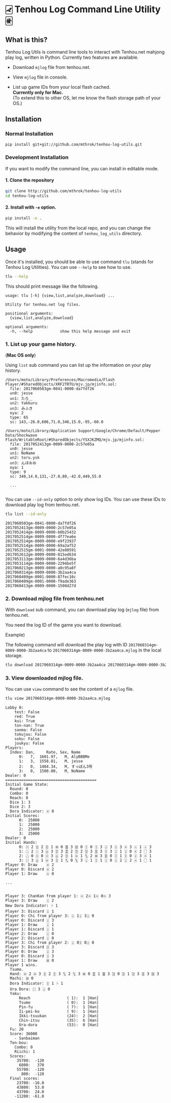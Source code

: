 # 🀐 Tenhou Log Command Line Utility 🀅

## What is this?

Tenhou Log Utils is command line tools to interact with Tenhou.net mahjong play log, written in Python.
Currently two features are available.

 - Download `mjlog` file from tenhou.net.

 - View `mjlog` file in console.

 - List up game IDs from your local flash cached.    
**Currently only for Mac.**    
(To extend this to other OS, let me know the flash storage path of your OS.)

## Installation

### Normal Installation

```bash
pip install git+git://github.com/mthrok/tenhou-log-utils.git
```

### Development Installation

If you want to modify the command line, you can install in editable mode.

#### 1. Clone the repository

```bash
git clone http://github.com/mthrok/tenhou-log-utils
cd tenhou-log-utils
```

#### 2. Install with `-e` option.

```bash
pip install -e .
```

This will install the utility from the local repo, and you can change the behavior by modifying the content of `tenhou_log_utils` directory.


## Usage

Once it's installed, you should be able to use command `tlu` (stands for Tenhou Log Utilities).
You can use `--help` to see how to use.

```bash
tlu --help
```

This should print message like the following.

```
usage: tlu [-h] {view,list,analyze,download} ...

Utility for tenhou.net log files.

positional arguments:
  {view,list,analyze,download}

optional arguments:
  -h, --help            show this help message and exit
```

### 1. List up your game history.

(**Mac OS only**)

Using `list` sub command you can list up the information on your play history.

```
/Users/moto/Library/Preferences/Macromedia/Flash Player/#SharedObjects/XRF2TRTU/mjv.jp/mjinfo.sol:
  file: 2017060503gm-0041-0000-da7fdf26
  un0: jesse
  un1: たろ＿
  un2: Yakkuru
  un3: みふき
  oya: 2
  type: 65
  sc: 143,-26.0,606,71.0,346,15.0,-95,-60.0

/Users/moto/Library/Application Support/Google/Chrome/Default/Pepper Data/Shockwave Flash/WritableRoot/#SharedObjects/YSXJKZMQ/mjv.jp/mjinfo.sol:
  file: 2017052413gm-0009-0000-2c57e05a
  un0: jesse
  un1: NoName
  un2: toru.ysk
  un3: んほおお
  oya: 1
  type: 9
  sc: 340,14.0,131,-27.0,80,-42.0,449,55.0
  
  ...
  
```

You can use `--id-only` option to only show log IDs. You can use these IDs to download play log from tenhou.net.

```bash
tlu list --id-only
```

```
2017060503gm-0041-0000-da7fdf26
2017052413gm-0009-0000-2c57e05a
2017052414gm-0009-0000-b0b25432
2017052514gm-0009-0000-df77ea6e
2017052514gm-0009-0000-e9f23937
2017052514gm-0009-0000-69a2af52
2017052515gm-0001-0000-42e80591
2017052612gm-0009-0000-815ed634
2017053113gm-0009-0000-6a4d36ba
2017053114gm-0009-0000-2294be5f
2017060213gm-0009-0000-a0c95a8f
2017060314gm-0009-0000-3b2aa4ca
2017060409gm-0001-0000-87fec10c
2017060409gm-0001-0000-f9ade363
2017060413gm-0009-0000-1508d27d
```


### 2. Download mjlog file from tenhou.net

With `download` sub command, you can download play log (`mjlog` file) from tenhou.net.

You need the log ID of the game you want to download.

Example)

The following command will download the play log with ID `2017060314gm-0009-0000-3b2aa4ca` to `2017060314gm-0009-0000-3b2aa4ca.mjlog` in the local storage.

```bash
tlu download 2017060314gm-0009-0000-3b2aa4ca 2017060314gm-0009-0000-3b2aa4ca.mjlog
```


### 3. View downloaded mjlog file.

You can use `view` command to see the content of a `mjlog` file.

```bash
tlu view 2017060314gm-0009-0000-3b2aa4ca.mjlog
```

```
Lobby 0:
    test: False
    red: True
    kui: True
    ton-nan: True
    sanma: False
    tokujou: False
    soku: False
    joukyu: False
Players:
  Index: Dan,     Rate, Sex, Name
      0:   7,  1601.97,   M, AlyBBBMe
      1:   3,  1558.81,   M, jesse
      2:   0,  1484.34,   M, すっぽん3号
      3:   0,  1500.00,   M, NoName
Dealer: 0
========================================
Initial Game State:
  Round: 0
  Combo: 0
  Reach: 0
  Dice 1: 3
  Dice 2: 3
  Dora Indicator: 🀅 0
Initial Scores:
      0:  25000
      1:  25000
      2:  25000
      3:  25000
Dealer: 0
Initial Hands:
      0: 🀔 2 🀗 2 🀘 1 🀜 0 🀞 3 🀡 0 🀊 0 🀊 3 🀎 3 🀏 3 🀀 3 🀃 1 🀃 3
      1: 🀒 2 🀒 3 🀖 3 🀗 3 🀝 2 🀟 2 🀟 3 🀠 3 🀋 3 🀌 1 🀍 0 🀀 2 🀆 3
      2: 🀒 0 🀔 0 🀔 3 🀖 2 🀗 1 🀙 1 🀛 2 🀜 3 🀠 0 🀊 1 🀋 0 🀍 3 🀂 1
      3: 🀓 3 🀖 1 🀙 3 🀚 1 🀛 0 🀛 3 🀈 1 🀋 1 🀌 0 🀍 2 🀎 2 🀁 1 🀆 1
Player 0: Draw    🀅 2
Player 0: Discard 🀅 2
Player 1: Draw    🀁 0

...


Player 3: ChanKan from player 1: 🀂 2🀂 1🀂 0🀂 3
Player 3: Draw    🀌 2
New Dora Indicator: 🀄 1
Player 3: Discard 🀍 1
Player 0: Chi from player 3: 🀍 1🀌 3🀎 0
Player 0: Discard 🀉 3
Player 1: Draw    🀌 1
Player 1: Discard 🀌 1
Player 2: Draw    🀌 0
Player 2: Discard 🀌 0
Player 3: Chi from player 2: 🀌 0🀋 0🀍 0
Player 3: Discard 🀕 3
Player 0: Draw    🀍 3
Player 0: Discard 🀍 3
Player 1: Draw    🀜 0
Player 1 wins.
  Tsumo.
  Hand: 🀙 2 🀙 3 🀚 2 🀚 3 🀛 2 🀛 3 🀜 0 🀝 1 🀞 3 🀟 0 🀟 1 🀟 3 🀠 3 🀡 3
  Machi: 🀜 0
  Dora Indicator: 🀋 1 🀄 1
  Ura Dora: 🀓 3 🀈 0
  Yaku:
      Reach                ( 1):  1 [Han]
      Tsumo                ( 0):  1 [Han]
      Pin-fu               ( 7):  1 [Han]
      Ii-pei-ko            ( 9):  1 [Han]
      Ikki-tsuukan         (24):  2 [Han]
      Chin-itsu            (35):  6 [Han]
      Ura-dora             (53):  0 [Han]
  Fu: 20
  Score: 36000
    - Sanbaiman
  Ten-bou:
    Combo: 0
    Riichi: 1
  Scores:
     35700:  -120
      6800:   370
     55700:  -120
       800:  -120
  Final scores:
     23700: -16.0
     43800:  53.0
     43700:  24.0
    -11200: -61.0

```